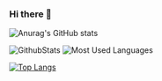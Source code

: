### Hi there 👋
![Anurag's GitHub stats](https://github-readme-stats.vercel.app/api?username=Fsnakcsk&show_icons=true&theme=transparent)


![GithubStats](https://github-readme-stats.vercel.app/api?username=Fsnakcsk&show_icons=true&theme=dark&count_private=true)     ![Most Used Languages](https://github-readme-stats.vercel.app/api/top-langs/?username=Fsnakcsk&theme=dark&layout=compact)

[![Top Langs](https://github-readme-stats.vercel.app/api/top-langs/?username=Fsnakcsk&layout=compact)](https://github.com/anuraghazra/github-readme-stats)
